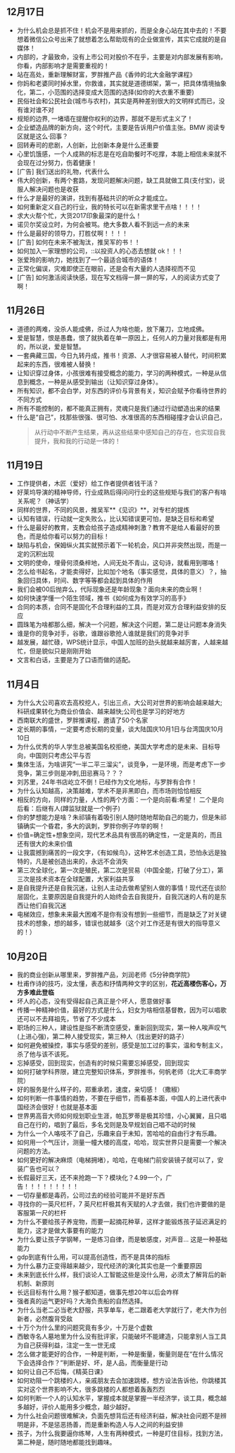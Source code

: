 
## 12月17日
* 为什么机会总是抓不住！机会不是用来抓的，而是全身心站在其中去的！不要想着微信公众号出来了就想着怎么帮助现有的企业做宣传，其实它成就的是自媒体！
* 内部的，才最致命，没有上市公司对股价不在乎，主要是对内部发展有影响，你看，内部影响才是需要重视的！
* 站在高处，重新理解财富，罗胖推产品《香帅的北大金融学课程》
* 你妈和老婆同时掉水里，你救谁，其实就是道德绑架，第一，把具体情境抽象化，第二，小范围的选择变成大范围的选择(如你的大衣重不重要)
* 民俗社会和公民社会(城市与农村)，其实是两种差别很大的文明样式而已，没有谁对谁不对
* 规矩的边界, 一堵墙在提醒你权利的边界，那就不是形式主义了！
* 企业塑造品牌的新方向，这个时代，主要是告诉用户价值主张。BMW 阅读专区就是这么·回事？
* 回转寿司的悲剧，人创新，比创新本身是什么还重要
* 心里饥饿感，一个人成熟的标志是在吃自助餐时不吃撑，本能上相信未来就不会现在过分努力，伤着健康！
* [广告] 我们送出的礼物，代表什么
* 伟大的创新，有两个套路，发现问题解决问题，缺工具就做工具(支付宝)，说服人解决问题也是收获
* 什么才是最好的演讲，找到有基础共识的听众才能成立。
* 如何重新定义自己的行业，我的特长可以在新需求里干点啥！！！！
* 求大火帮个忙，大货2017印象最深的是什么！
* 诺贝尔奖设立时，为何会被骂。绝大多数人看不到远一点的未来
* 什么是最好的领导力，打胜仗啊！！！！
* [广告] 如何在未来不被淘汰，推吴军的书！！
* 如何加入一家理想的公司，::以投资人的心态去想就 ok！！！
* 张爱玲的影响力，她找到了一个最适合城市的语体！
* 正常化偏误，灾难即使正在眼前，还是会有大量的人选择视而不见
* [广告] 如何激活阅读快感，现在写文档得一屏一屏的写，人的阅读方式变了啊！

## 11月26日
* 道德的两难，没杀人能成佛，杀过人为啥也能，放下屠刀，立地成佛。
* 爱是智慧，恨是愚蠢，恨了就执着在单一原因上，任何人的力量对我都是有用的，所以说，爱是智慧。
* 一套典藏三国，今日九转丹成，推书！资源、人才很容易被人替代，时间积累起来的东西，很难被人替换！
* 让知识穿过身体，小孩很难有接受概念的能力，学习的两种模式，一种是从信息到概念，一种是从感受到输出（让知识穿过身体）。
* 所有知识，都不会白学，对东西的评价与背景有关，知识会赋予你看待世界的不同方式
* 所有不能控制的，都不能真正拥有，灵魂只是我们通过行动塑造出来的结果
* 什么是“自己”，找那些很强、很可怕、水准很高的东西相碰撞才会认识自己，
  > 从行动中不断产生结果，再从这些结果中感知自己的存在，也实现自我提升，我和我的行动是一体的！


## 11月19日
* 工作提供者，木匠（爱好）给工作者提供者钱干活？
* 好莱坞导演的精神导师，行业成熟后得问问行业的这些规矩与我们的客户有啥关系呢？（神话学）
* 同样的世界，不同的风景，推吴军**《见识》**，对专栏的提炼
* 认知有错误，行动就一定失败么，比认知错误更可怕，是缺乏目标和希望
* 什么是最好的教育，支教会给孩子造成精神刺激？教育不是给人看最好的景色，而是给你看可以努力的目标！
* 缺陷与机会，保姆纵火其实就预示着下一轮机会，风口并非突然出现，而是一定的沉积出现
* 文明的使命，埋骨何须桑梓地，人间无处不青山，这句诗，就看用到哪咯！
* 怎么给书起名，才能卖得好，比如加个地名（事实感觉，具体的意义）？，抽象回归具体，时间、数字等等都会起到具体的作用
* 我们会被00后抛弃么，代际现象还是年龄现象？面向未来的商业啊！
* 如何快速学懂一个陌生领域，推书《如何成为有效学习的高手》
* 合同的本质，合同不是固化不合理利益的工具，而是对双方合理利益安排的反应
* 圆珠笔为啥都那么细，解决一个问题，解决这个问题，第二是让问题本身消失
* 谁是你的竞争对手，谷歌，谁跟谷歌抢人谁就是我们的竞争对手
* 越发展，越忙碌，WPS统计显示，中国人加班的劲头就越来越厉害，人越来越忙，但是貌似只是刚刚开始
* 文言和白话，主要是为了口语而做的适配。

## 11月4日
* 为什么大公司喜欢去高校挖人，引出三点，大公司对世界的影响会越来越大;科研成果转化为商业价值会、越来越快;公司也是学习的好地方
* 西南联大的盛世，罗胖推课程，邀请了50个名家
* 定长期的事情，一定要考虑长期的变量，谈大陆国庆10月1日与台湾国庆10月10日
* 为什么优秀的华人学生总被美国名校拒绝，美国大学考虑的是未来、目标导向，中国则只考虑公平与否
* 集体生活，为啥讲究“一半二平三溜尖”，谈竞争，一是环境，而是考虑下一步竞争，第三步则是冲刺,田忌赛马？？？
* 刘苏里，24年书店屹立不倒！已经作为文化地标，与罗胖有合作！
* 为什么认知越高，决策越难，学术不是非黑即白，而市场则恰恰相反
* 相反的方向，同样的力量，人性的两个方面：一个是向前看:希望！ 二个是向后看：后继有人(蹲监狱就是一个例子)
* 你的梦想能力是啥？朱祁镇有着吸引别人随时随地帮助自己的能力，但是朱祁镇确实一个昏君，多大的讽刺，罗胖你例子咋举的啊！
* 价值=确定性+想象空间，现代艺术品具有很高的确定性，一定是真的，而且还有很大的未来价值
* 让我震撼到痛苦的一段文字，《有如候鸟》，这种艺术创造工具，恐怕永远是独特的，凡是被创造出来的，永远不会消失
* 第三次全球化，第一次是殖民，第二次是贸易（中国全能，打破了分工），第三次是技术资本在全球配置，大家利益共享
* 是自我提升还是自我沉迷，让别人主动去做希望别人做的事情！现代还在谈阶层固化，主要原因是自我提升的人始终会去自我提升，自我沉迷的人有的是东西让他们自我沉迷
* 电梯效应，想象未来最大困难不是你有没有想到一些细节，而是缺乏了对关键技术的想象，想的越多，错误也就越多（这个对工作还是有很大的指导意义的！）

## 10月20日
* 我的商业创新从哪里来，罗胖推产品，刘润老师《5分钟商学院》
* 杜甫作诗的技巧，没太懂，表态和抒情两种文字的区别，**花近高楼伤客心，万方多难此登临**
* 坏人的心态，没有受得起自己真正是个坏人，愿意做好事
* 传播一种精神价值，最好的方式是什么，妇女为啥相信基督教，因为可以唱歌还可以不去拜祖先，节省了不少成本
* 职场的三种人，建设性是指不断清空感受，重新回到现实，第一种人唉声叹气(上进心强)，第二种人接受现实，第三种人（找出更好的路子）
* 如何避免被操控，事实与感受的差别，感受是加工过的事实，温和专制主义，杀了他与该不该死。
* 忘掉感受，回到现实，创造有的时候只需要忘掉感受，回到现实
* 如何打破学科界限，建立完整知识体系，罗胖推书，何帆老师（北大汇丰商学院）
* 好的服务是什么样子的，郑重承若，速度，亲切感！（撒椒）
* 如何判断一件事情的趋势，不要在乎细节，而看基本面，中国人的上进代表中国经济会很好！也就是基本面
* 世界男高音大师如何规划职业生涯，帕瓦罗蒂是极其珍惜，小心翼翼，且只唱自己在行的，唱到了最后，多名戈则是及早规划自己唱不动的时候
* 为什么一个人咯吱不了自己，乐趣来自于未知，苦哈哈的自由行才有乐趣。
* 如何用一个气压计，测量一幢大楼的高度，哈哈，现实世界只是需要一个解决问题的方法。
* 如何更好的解决麻烦（电梯拥堵），哈哈，在电梯门前安装镜子就可以了，安装广告也可以？
* 长假最好三天，还不来抢跑一下？模块化？4.99一个，广告！！！！！！！！！
* 一切存量都是毒药，公司过去的经验可能并不是好东西
* 寻找你的一英尺栏杆，7 英尺栏杆极其有天赋的人才去做，我们也许要做的是客服第一尺的栏杆
* 为什么不要给孩子养宠物，而要一起摘花种草，这样才能锻炼孩子延迟满足的能力，这才是做大事要有的能力
* 为什么要让孩子学钢琴，一是练习自律，而是敏感度，对声音... 这是一种基础能力
* gdp到底有什么用，可以提高创造性，而不是具体的指标
* 为什么暴力正变得越来越少，现代经济的演化其实也是一个重要原因
* 未来到底长什么样，我们谈论人工智能这些是没什么用，必须太了解背后的新机制、新原则
* 长远目标有什么用？猴子都知道，做事先想20年以后会咋样
* 强者真的运气更好吗？大海负责船的自然选择。
* 为什么当老二必当老大舒服，共享单车，老二跟着老大学就行了，老大作为创新者，必然腹背受敌
* 十万个为什么里的问题究竟有多少，十万是个虚数
* 西敏寺名人墓地里为什么没有批评家，只能破坏不能建造，只能拿别人当工具为自己获得利益，注定一生一世无成
* 怎么做才能更好的合作，一种是判断，一种是衡量，衡量则是在“在什么情况下会选择合作？”判断是好、坏，是人品，而衡量是行动
* 如何让自己不后悔，《精英日课》
* 如何劝阻一个跳楼的人，亲戚朋友去会加速跳楼，想方设法告诉他，你跳楼其实对这个世界影响不大，很多跳楼的人都想着轰轰烈烈
* 如何判断一个人的认知水平，掌握成本就是掌握一半经济学，谈工具，概念越多越好，评价人能用多少概念，越少越好。
* 为什么社会问题很难解决，负面先想背后还有经济利益，解决社会问题不是辨明是非，不是惩恶扬善，而是重新构造人与人之间的利益安排
* 孩子，为什么我要逼你练琴，人生有两种模式，一种是盯住目标，找到方法，第二种是，随时随地都能找到趣味。